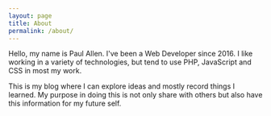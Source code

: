 ```yaml
---
layout: page
title: About
permalink: /about/
---
```


Hello, my name is Paul Allen. I've been a Web Developer since 2016. I like working in a variety of technologies, but tend to use PHP, JavaScript and CSS in most my work.

This is my blog where I can explore ideas and mostly record things I learned. My purpose in doing this is not only share with others but also have this information for my future self.
